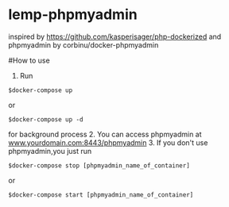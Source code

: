# lemp-phpmyadmin

inspired by https://github.com/kasperisager/php-dockerized and phpmyadmin by corbinu/docker-phpmyadmin

#How to use 
1. Run 
  ``` 
  $docker-compose up
  ```
  or 
  ``` 
  $docker-compose up -d 
  ```
  for background process
2. You can access phpmyadmin at www.yourdomain.com:8443/phpmyadmin
3. If you don't use phpmyadmin,you just run 
```
$docker-compose stop [phpmyadmin_name_of_container]
```
or 
```
$docker-compose start [phpmyadmin_name_of_container]
```
